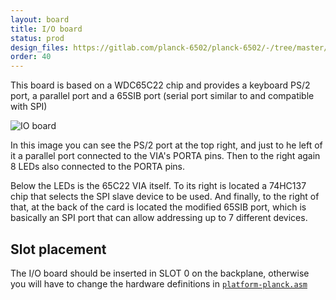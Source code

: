 ```yaml
---
layout: board
title: I/O board
status: prod
design_files: https://gitlab.com/planck-6502/planck-6502/-/tree/master/Hardware/io_board
order: 40
---
```



This board is based on a WDC65C22 chip and provides a keyboard PS/2 port, a parallel port and a 65SIB port (serial port similar to and compatible with SPI)

![IO board](/img/io_board.jpg)

In this image you can see the PS/2 port at the top right, and just to he left of it a parallel port connected to the VIA's PORTA pins. Then to the right again 8 LEDs also connected to the PORTA pins.

Below the LEDs is the 65C22 VIA itself. To its right is located a 74HC137 chip that selects the SPI slave device to be used. And finally, to the right of that, at the back of the card is located the modified 65SIB port, which is basically an SPI port that can allow addressing up to 7 different devices.


## Slot placement

The I/O board should be inserted in SLOT 0 on the backplane, otherwise you will have to change the hardware definitions in [`platform-planck.asm`](https://gitlab.com/planck-6502/planck-6502/-/blob/master/Software/forth/platform/platform-planck.asm#L109)